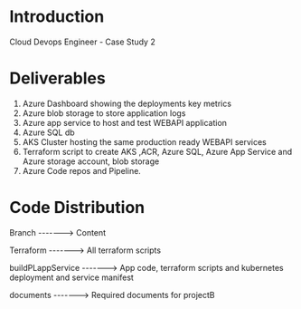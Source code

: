 # Introduction 
Cloud Devops Engineer - Case Study 2

# Deliverables
1. Azure Dashboard showing the deployments key metrics
2. Azure blob storage to store application logs
3. Azure app service to host and test WEBAPI application
4. Azure SQL db
5. AKS Cluster hosting the same production ready WEBAPI services
6. Terraform script to create AKS ,ACR, Azure SQL, Azure App Service and Azure storage
account, blob storage
7. Azure Code repos and Pipeline.

# Code Distribution
Branch                  ------->  Content

Terraform               ------->  All terraform scripts

buildPLappService       ------->  App code, terraform scripts and kubernetes deployment and service manifest

documents               ------->  Required documents for projectB
